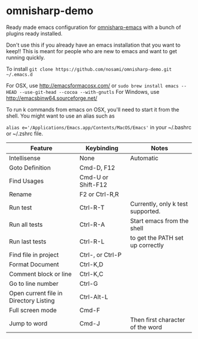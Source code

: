 omnisharp-demo
==============

Ready made emacs configuration for [omnisharp-emacs](https://github.com/OmniSharp/omnisharp-emacs) with a bunch of plugins ready installed.

Don't use this if you already have an emacs installation that you want to keep!!
This is meant for people who are new to emacs and want to get running quickly.

To install ```git clone https://github.com/nosami/omnisharp-demo.git ~/.emacs.d```

For OSX, use http://emacsformacosx.com/ or ```sudo brew install emacs --HEAD --use-git-head --cocoa --with-gnutls```
For Windows, use http://emacsbinw64.sourceforge.net/

To run k commands from emacs on OSX, you'll need to start it from the shell.
You might want to use an alias such as

```alias e='/Applications/Emacs.app/Contents/MacOS/Emacs'``` in your ~/.bashrc or ~/.zshrc file.

| Feature                                | Keybinding         | Notes                             |
|----------------------------------------|--------------------|-----------------------------------|
| Intellisense                           | None               | Automatic                         |
| Goto Definition                        | Cmd-D, F12         |                                   |
| Find Usages                            | Cmd-U or Shift-F12 |                                   |
| Rename                                 | F2 or Ctrl-R,R     |                                   |
| Run test                               | Ctrl-R-T           | Currently, only k test supported. |
| Run all tests                          | Ctrl-R-A           | Start emacs from the shell        |
| Run last tests                         | Ctrl-R-L           | to get the PATH set up correctly  |
| Find file in project                   | Ctrl-, or Ctrl-P   |                                   |
| Format Document                        | Ctrl-K,D           |                                   |
| Comment block or line                  | Ctrl-K,C           |                                   |
| Go to line number                      | Ctrl-G             |                                   |
| Open current file in Directory Listing | Ctrl-Alt-L         |                                   |
| Full screen mode                       | Cmd-F              |                                   |
| Jump to word                           | Cmd-J              | Then first character of the word  |
